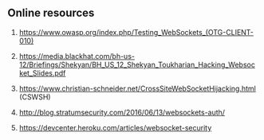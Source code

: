 <h2>Online resources</h2>

1. https://www.owasp.org/index.php/Testing_WebSockets_(OTG-CLIENT-010)

2. https://media.blackhat.com/bh-us-12/Briefings/Shekyan/BH_US_12_Shekyan_Toukharian_Hacking_Websocket_Slides.pdf

3. https://www.christian-schneider.net/CrossSiteWebSocketHijacking.html (CSWSH)

4. http://blog.stratumsecurity.com/2016/06/13/websockets-auth/

5. https://devcenter.heroku.com/articles/websocket-security
